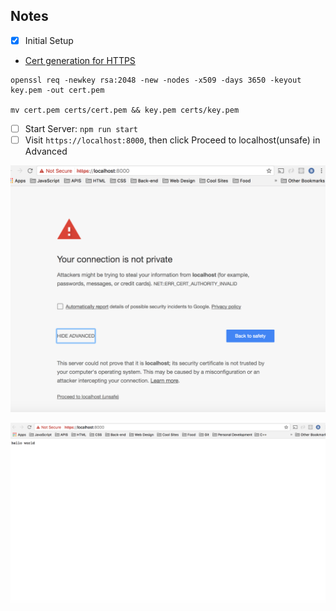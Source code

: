 ## Notes

- [x] Initial Setup

- [Cert generation for HTTPS]((https://docs.nodejitsu.com/articles/HTTP/servers/how-to-create-a-HTTPS-server/))
```
openssl req -newkey rsa:2048 -new -nodes -x509 -days 3650 -keyout key.pem -out cert.pem

mv cert.pem certs/cert.pem && key.pem certs/key.pem
```
- [ ] Start Server: `npm run start`
- [ ] Visit `https://localhost:8000`, then click Proceed to localhost(unsafe) in Advanced

![proceed](docs/proceed.png)

![hello](docs/hello.png)
